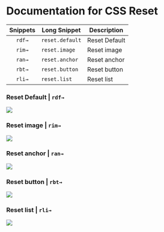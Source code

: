 # Documentation for CSS Reset

| Snippets    | Long Snippet        | Description       |
|:-----------:| ------------------- | ----------------- |
|`rdf→`       | `reset.default` | Reset Default |
|`rim→`       | `reset.image`       | Reset image   |
|`ran→`       | `reset.anchor`      | Reset anchor  |
|`rbt→`       | `reset.button`      | Reset button  |
|`rli→`       | `reset.list`        | Reset list    |


### Reset Default | `rdf→`
![](https://xgjzloifyvgpbmyonaya.supabase.co/storage/v1/object/public/files/9nkeBg3Pdk/original)

### Reset image | `rim→`
![](https://xgjzloifyvgpbmyonaya.supabase.co/storage/v1/object/public/files/0_ZE5asxd8/original)


### Reset anchor | `ran→`
![](https://xgjzloifyvgpbmyonaya.supabase.co/storage/v1/object/public/files/Qx3eMuXtfB/original)

### Reset button | `rbt→`
![](https://xgjzloifyvgpbmyonaya.supabase.co/storage/v1/object/public/files/8lXTxn8aGS/original)

### Reset list | `rli→`
![](https://xgjzloifyvgpbmyonaya.supabase.co/storage/v1/object/public/files/ikOgR5a8ON/original)